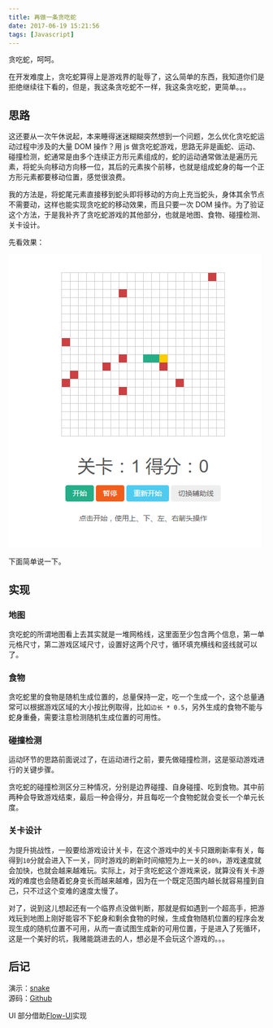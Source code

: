 ```yaml
---
title: 再做一条贪吃蛇
date: 2017-06-19 15:21:56
tags: [Javascript]
---
```


贪吃蛇，呵呵。

在开发难度上，贪吃蛇算得上是游戏界的耻辱了，这么简单的东西，我知道你们是拒绝继续往下看的，但是，我这条贪吃蛇不一样，我这条贪吃蛇，更简单。。。

<!-- more -->

## [](#思路 "思路")思路

这还要从一次午休说起，本来睡得迷迷糊糊突然想到一个问题，怎么优化贪吃蛇运动过程中涉及的大量 DOM 操作？用 js 做贪吃蛇游戏，思路无非是画蛇、运动、碰撞检测，蛇通常是由多个连续正方形元素组成的，蛇的运动通常做法是遍历元素，将蛇头向移动方向移一位，其后的元素挨个前移，也就是组成蛇身的每一个正方形元素都要移动位置，感觉很浪费。

我的方法是，将蛇尾元素直接移到蛇头即将移动的方向上充当蛇头，身体其余节点不需要动，这样也能实现贪吃蛇的移动效果，而且只要一次 DOM 操作。为了验证这个方法，于是我补齐了贪吃蛇游戏的其他部分，也就是地图、食物、碰撞检测、关卡设计。

先看效果：

![snake](/asset/snake.png)

下面简单说一下。

## [](#实现 "实现")实现

### [](#地图 "地图")地图

贪吃蛇的所谓地图看上去其实就是一堆网格线，这里面至少包含两个信息，第一单元格尺寸，第二游戏区域尺寸，设置好这两个尺寸，循环填充横线和竖线就可以了。

### [](#食物 "食物")食物

贪吃蛇里的食物是随机生成位置的，总量保持一定，吃一个生成一个，这个总量通常可以根据游戏区域的大小按比例取得，比如`边长 * 0.5`，另外生成的食物不能与蛇身重叠，需要注意检测随机生成位置的可用性。

### [](#碰撞检测 "碰撞检测")碰撞检测

运动环节的思路前面说过了，在运动进行之前，要先做碰撞检测，这是驱动游戏进行的关键步骤。

贪吃蛇的碰撞检测区分三种情况，分别是边界碰撞、自身碰撞、吃到食物。其中前两种会导致游戏结束，最后一种会得分，并且每吃一个食物蛇就会变长一个单元长度。

### [](#关卡设计 "关卡设计")关卡设计

为提升挑战性，一般要给游戏设计关卡，在这个游戏中的关卡只跟刷新率有关，每得到`10`分就会进入下一关，同时游戏的刷新时间缩短为上一关的`80%`，游戏速度就会加快，也就会越来越难玩。实际上，对于贪吃蛇这个游戏来说，就算没有关卡游戏的难度也会随着蛇身变长而越来越难，因为在一个既定范围内越长就容易撞到自己，只不过这个变难的速度太慢了。

对了，说到这儿想起还有一个临界点没做判断，那就是假如遇到一个超高手，把游戏玩到地图上刚好能容不下蛇身和剩余食物的时候，生成食物随机位置的程序会发现生成的随机位置不可用，从而一直试图生成新的可用位置，于是进入了死循环，这是一个美好的坑，我赌能跳进去的人，想必是不会玩这个游戏的。。。

## [](#后记 "后记")后记

演示：[snake](//refined-x.com/projects/codes/snake.html)  
源码：[Github](https://github.com/tower1229/tower1229.github.io/blob/master/projects/codes/snake.html)

UI 部分借助[Flow-UI](//https://flow-ui.github.io/)实现
